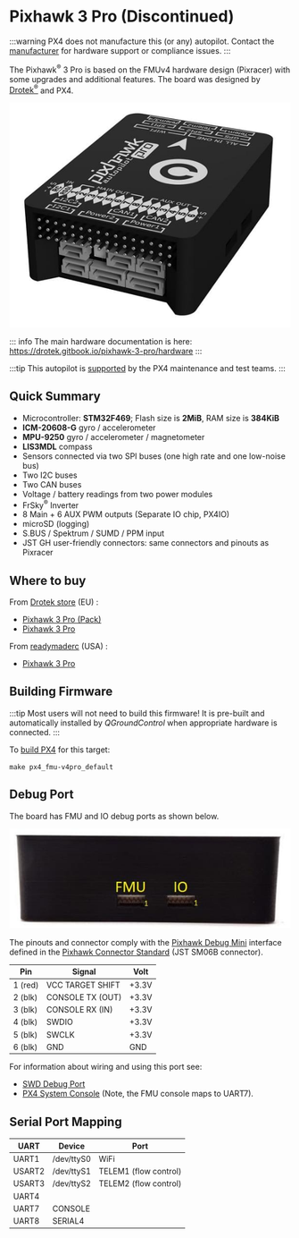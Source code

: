 # Pixhawk 3 Pro (Discontinued)

:::warning PX4 does not manufacture this (or any) autopilot. Contact the [manufacturer](https://store-drotek.com/) for hardware support or compliance issues.
:::

The Pixhawk<sup>&reg;</sup> 3 Pro is based on the FMUv4 hardware design (Pixracer) with some upgrades and additional features. The board was designed by [Drotek<sup>&reg;</sup>](https://drotek.com) and PX4.

![Pixhawk 3 Pro hero image](../../assets/hardware/hardware-pixhawk3_pro.jpg)

::: info
The main hardware documentation is here: https://drotek.gitbook.io/pixhawk-3-pro/hardware
:::

:::tip
This autopilot is [supported](../flight_controller/autopilot_pixhawk_standard.md) by the PX4 maintenance and test teams.
:::

## Quick Summary

- Microcontroller: **STM32F469**; Flash size is **2MiB**, RAM size is **384KiB**
- **ICM-20608-G** gyro / accelerometer
- **MPU-9250** gyro / accelerometer / magnetometer
- **LIS3MDL** compass
- Sensors connected via two SPI buses (one high rate and one low-noise bus)
- Two I2C buses
- Two CAN buses
- Voltage / battery readings from two power modules
- FrSky<sup>&reg;</sup> Inverter
- 8 Main + 6 AUX PWM outputs (Separate IO chip, PX4IO)
- microSD (logging)
- S.BUS / Spektrum / SUMD / PPM input
- JST GH user-friendly connectors: same connectors and pinouts as Pixracer

## Where to buy

From [Drotek store](https://store.drotek.com/) (EU) :

- [Pixhawk 3 Pro (Pack)](https://store.drotek.com/autopilots/844-pixhawk-3-pro-pack.html)
- [Pixhawk 3 Pro](https://store.drotek.com/autopilots/821-pixhawk-pro-autopilot-8944595120557.html)

From [readymaderc](https://www.readymaderc.com) (USA) :

- [Pixhawk 3 Pro](https://www.readymaderc.com/products/details/pixhawk-3-pro-flight-controller)

## Building Firmware

:::tip
Most users will not need to build this firmware! It is pre-built and automatically installed by _QGroundControl_ when appropriate hardware is connected.
:::

To [build PX4](../dev_setup/building_px4.md) for this target:

```
make px4_fmu-v4pro_default
```

## Debug Port

The board has FMU and IO debug ports as shown below.

![Debug Ports](../../assets/flight_controller/pixhawk3pro/pixhawk3_pro_debug_ports.jpg)

The pinouts and connector comply with the [Pixhawk Debug Mini](../debug/swd_debug.md#pixhawk-debug-mini) interface defined in the [Pixhawk Connector Standard](https://github.com/pixhawk/Pixhawk-Standards/blob/master/DS-009%20Pixhawk%20Connector%20Standard.pdf) (JST SM06B connector).

| Pin     | Signal           | Volt  |
| ------- | ---------------- | ----- |
| 1 (red) | VCC TARGET SHIFT | +3.3V |
| 2 (blk) | CONSOLE TX (OUT) | +3.3V |
| 3 (blk) | CONSOLE RX (IN)  | +3.3V |
| 4 (blk) | SWDIO            | +3.3V |
| 5 (blk) | SWCLK            | +3.3V |
| 6 (blk) | GND              | GND   |

For information about wiring and using this port see:

- [SWD Debug Port](../debug/swd_debug.md)
- [PX4 System Console](../debug/system_console.md#pixhawk_debug_port) (Note, the FMU console maps to UART7).

## Serial Port Mapping

| UART   | Device     | Port                  |
| ------ | ---------- | --------------------- |
| UART1  | /dev/ttyS0 | WiFi                  |
| USART2 | /dev/ttyS1 | TELEM1 (flow control) |
| USART3 | /dev/ttyS2 | TELEM2 (flow control) |
| UART4  |            |                       |
| UART7  | CONSOLE    |                       |
| UART8  | SERIAL4    |                       |

<!-- Note: Got ports using https://github.com/PX4/PX4-user_guide/pull/672#issuecomment-598198434 -->
